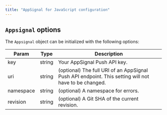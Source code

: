 ```yaml
---
title: "AppSignal for JavaScript configuration"
---
```


## `Appsignal` options

The `Appsignal` object can be initialized with the following options:

| Param | Type | Description  |
| ------ | ------ | ----- |
|  key  |  string  |  Your AppSignal Push API key.  |
|  uri  |  string  |  (optional) The full URI of an AppSignal Push API endpoint. This setting will not have to be changed. |
|  namespace  |  string  |   (optional) A namespace for errors.  |
|  revision  |  string  |   (optional) A Git SHA of the current revision. |
